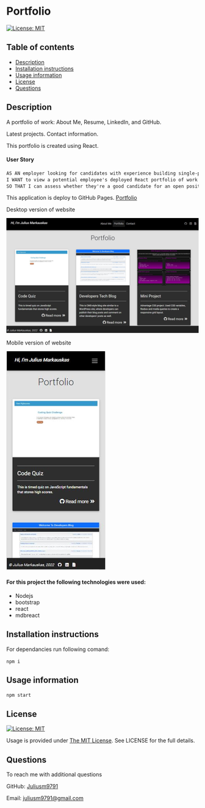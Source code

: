 # Portfolio

 [![License: MIT](https://img.shields.io/badge/License-MIT-yellow.svg)](https://opensource.org/licenses/MIT)

  ## Table of contents
  - [Description](#description)
  - [Installation instructions](#installation-instructions)
  - [Usage information](#usage-information)
  - [License](#license)
  - [Questions](#questions)


  ## Description

A portfolio of work: About Me, Resume, LinkedIn, and GitHub. 

Latest projects. Contact information.

This portfolio is created using React.

#### User Story

```md
AS AN employer looking for candidates with experience building single-page applications
I WANT to view a potential employee's deployed React portfolio of work samples
SO THAT I can assess whether they're a good candidate for an open position
```

  This application is deploy to GitHub Pages.  [Portfolio](https://juliusm9791.github.io/Portfolio_React/)

  Desktop version of website
  
  ![Portfolio Desktop](./images/desktop.jpg)

  Mobile version of website

  ![Portfolio Cell](./images/mobile.jpg)



  #### For this project the following technologies were used:
  * Nodejs
  * bootstrap
  * react
  * mdbreact


  ## Installation instructions

  For dependancies run following comand:

  ```npm i```

  ## Usage information

   ``npm start``

  ## License

  [![License: MIT](https://img.shields.io/badge/License-MIT-yellow.svg)](https://opensource.org/licenses/MIT)

  Usage is provided under [The MIT License](https://opensource.org/licenses/MIT). See LICENSE for the full details.

  ## Questions

  To reach me with additional questions

  GitHub: [Juliusm9791](https://github.com/Juliusm9791)

  Email: juliusm9791@gmail.com



